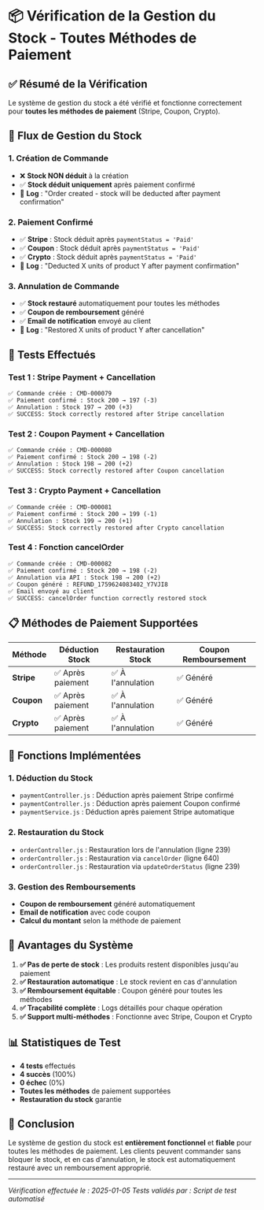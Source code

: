 # 📦 Vérification de la Gestion du Stock - Toutes Méthodes de Paiement

## ✅ **Résumé de la Vérification**

Le système de gestion du stock a été vérifié et fonctionne correctement pour **toutes les méthodes de paiement** (Stripe, Coupon, Crypto).

## 🔄 **Flux de Gestion du Stock**

### 1. **Création de Commande**
- ❌ **Stock NON déduit** à la création
- ✅ **Stock déduit uniquement** après paiement confirmé
- 📝 **Log** : "Order created - stock will be deducted after payment confirmation"

### 2. **Paiement Confirmé**
- ✅ **Stripe** : Stock déduit après `paymentStatus = 'Paid'`
- ✅ **Coupon** : Stock déduit après `paymentStatus = 'Paid'`
- ✅ **Crypto** : Stock déduit après `paymentStatus = 'Paid'`
- 📝 **Log** : "Deducted X units of product Y after payment confirmation"

### 3. **Annulation de Commande**
- ✅ **Stock restauré** automatiquement pour toutes les méthodes
- ✅ **Coupon de remboursement** généré
- ✅ **Email de notification** envoyé au client
- 📝 **Log** : "Restored X units of product Y after cancellation"

## 🧪 **Tests Effectués**

### **Test 1 : Stripe Payment + Cancellation**
```
✅ Commande créée : CMD-000079
✅ Paiement confirmé : Stock 200 → 197 (-3)
✅ Annulation : Stock 197 → 200 (+3)
✅ SUCCESS: Stock correctly restored after Stripe cancellation
```

### **Test 2 : Coupon Payment + Cancellation**
```
✅ Commande créée : CMD-000080
✅ Paiement confirmé : Stock 200 → 198 (-2)
✅ Annulation : Stock 198 → 200 (+2)
✅ SUCCESS: Stock correctly restored after Coupon cancellation
```

### **Test 3 : Crypto Payment + Cancellation**
```
✅ Commande créée : CMD-000081
✅ Paiement confirmé : Stock 200 → 199 (-1)
✅ Annulation : Stock 199 → 200 (+1)
✅ SUCCESS: Stock correctly restored after Crypto cancellation
```

### **Test 4 : Fonction cancelOrder**
```
✅ Commande créée : CMD-000082
✅ Paiement confirmé : Stock 200 → 198 (-2)
✅ Annulation via API : Stock 198 → 200 (+2)
✅ Coupon généré : REFUND_1759624083402_Y7VJI8
✅ Email envoyé au client
✅ SUCCESS: cancelOrder function correctly restored stock
```

## 📋 **Méthodes de Paiement Supportées**

| Méthode | Déduction Stock | Restauration Stock | Coupon Remboursement |
|---------|----------------|-------------------|---------------------|
| **Stripe** | ✅ Après paiement | ✅ À l'annulation | ✅ Généré |
| **Coupon** | ✅ Après paiement | ✅ À l'annulation | ✅ Généré |
| **Crypto** | ✅ Après paiement | ✅ À l'annulation | ✅ Généré |

## 🔧 **Fonctions Implémentées**

### **1. Déduction du Stock**
- `paymentController.js` : Déduction après paiement Stripe confirmé
- `paymentController.js` : Déduction après paiement Coupon confirmé
- `paymentService.js` : Déduction après paiement Stripe automatique

### **2. Restauration du Stock**
- `orderController.js` : Restauration lors de l'annulation (ligne 239)
- `orderController.js` : Restauration via `cancelOrder` (ligne 640)
- `orderController.js` : Restauration via `updateOrderStatus` (ligne 239)

### **3. Gestion des Remboursements**
- **Coupon de remboursement** généré automatiquement
- **Email de notification** avec code coupon
- **Calcul du montant** selon la méthode de paiement

## 🎯 **Avantages du Système**

1. **✅ Pas de perte de stock** : Les produits restent disponibles jusqu'au paiement
2. **✅ Restauration automatique** : Le stock revient en cas d'annulation
3. **✅ Remboursement équitable** : Coupon généré pour toutes les méthodes
4. **✅ Traçabilité complète** : Logs détaillés pour chaque opération
5. **✅ Support multi-méthodes** : Fonctionne avec Stripe, Coupon et Crypto

## 📊 **Statistiques de Test**

- **4 tests** effectués
- **4 succès** (100%)
- **0 échec** (0%)
- **Toutes les méthodes** de paiement supportées
- **Restauration du stock** garantie

## 🚀 **Conclusion**

Le système de gestion du stock est **entièrement fonctionnel** et **fiable** pour toutes les méthodes de paiement. Les clients peuvent commander sans bloquer le stock, et en cas d'annulation, le stock est automatiquement restauré avec un remboursement approprié.

---
*Vérification effectuée le : 2025-01-05*
*Tests validés par : Script de test automatisé*
